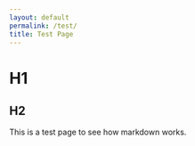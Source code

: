 ```yaml
---
layout: default
permalink: /test/
title: Test Page
---
```


# H1
## H2

This is a test page to see how markdown works.
